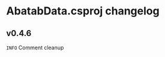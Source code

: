 <!-- A generic template for an project CHANGELOG document [b220829.094029]
     - All URLs should use reference-links added at the end of this documentation.
-->

# AbatabData.csproj changelog

## v0.4.6
`INFO` Comment cleanup
